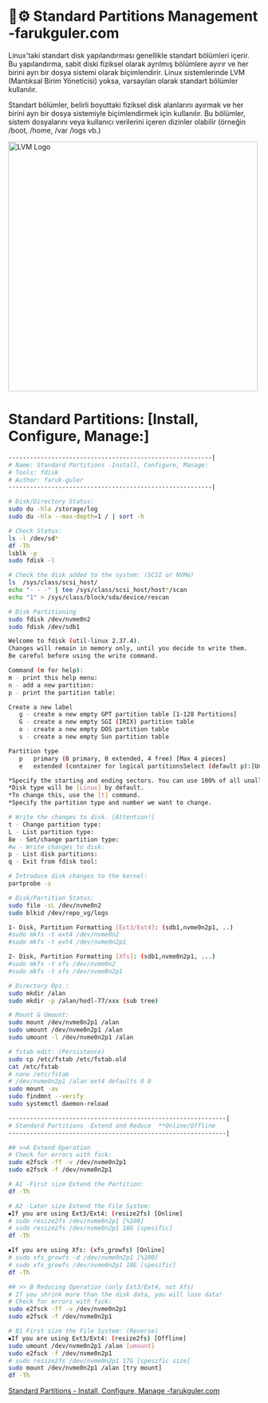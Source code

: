 
# 💾⚙️ Standard Partitions Management -farukguler.com
Linux'taki standart disk yapılandırması genellikle standart bölümleri içerir. Bu yapılandırma, sabit diski fiziksel olarak ayrılmış bölümlere ayırır ve her birini ayrı bir dosya sistemi olarak biçimlendirir.
Linux sistemlerinde LVM (Mantıksal Birim Yöneticisi) yoksa, varsayılan olarak standart bölümler kullanılır.

Standart bölümler, belirli boyuttaki fiziksel disk alanlarını ayırmak ve her birini ayrı bir dosya sistemiyle biçimlendirmek için kullanılır.
Bu bölümler, sistem dosyalarını veya kullanıcı verilerini içeren dizinler olabilir (örneğin /boot, /home, /var /logs vb.)

<p align="left">
  <img src="https://farukguler.com/assets/post_images/disk-lnx.jpg" alt="LVM Logo" width="500"/>
</p>


# Standard Partitions: [Install, Configure, Manage:]

```sh
---------------------------------------------------------|
# Name: Standard Partitions -Install, Configure, Manage:
# Tools: fdisk
# Author: faruk-guler
---------------------------------------------------------|

# Disk/Directory Status:
sudo du -hla /storage/log
sudo du -hla --max-depth=1 / | sort -h

# Check Status:
ls -l /dev/sd*
df -Th
lsblk -p
sudo fdisk -l

# Check the disk added to the system: (SCSI or NVMe)
ls  /sys/class/scsi_host/
echo "- - -" | tee /sys/class/scsi_host/host*/scan
echo "1" > /sys/class/block/sda/device/rescan

# Disk Partitioning 
sudo fdisk /dev/nvme0n2
sudo fdisk /dev/sdb1

Welcome to fdisk (util-linux 2.37.4).
Changes will remain in memory only, until you decide to write them.
Be careful before using the write command.

Command (m for help):
m - print this help menu:
n - add a new partition:
p - print the partition table:

Create a new label
   g - create a new empty GPT partition table [1-128 Partitions]
   G - create a new empty SGI (IRIX) partition table
   o - create a new empty DOS partition table
   s - create a new empty Sun partition table

Partition type
   p   primary (0 primary, 0 extended, 4 free) [Max 4 pieces]
   e   extended (container for logical partitionsSelect (default p):[Unlimited]

*Specify the starting and ending sectors. You can use 100% of all unallocated space.
*Disk type will be [Linux] by default.
*To change this, use the [t] command.
*Specify the partition type and number we want to change.

# Write the changes to disk. [Attention!]
t - Change partition type:
L - List partition type:
8e - Set/change partition type:
#w - Write changes to disk:
p - List disk partitions:
q - Exit from fdisk tool:

# Introduce disk changes to the kernel:
partprobe -s

# Disk/Partition Status:
sudo file -sL /dev/nvme0n2
sudo blkid /dev/repo_vg/logs

1- Disk, Partition Formatting [Ext3/Ext4]: (sdb1,nvme0n2p1, ..)
#sudo mkfs -t ext4 /dev/nvme0n2
#sudo mkfs -t ext4 /dev/nvme0n2p1

2- Disk, Partition Formatting [Xfs]: (sdb1,nvme0n2p1, ...)
#sudo mkfs -t xfs /dev/nvme0n2
#sudo mkfs -t xfs /dev/nvme0n2p1

# Directory Ops.:
sudo mkdir /alan
sudo mkdir -p /alan/hodl-77/xxx (sub tree)

# Mount & Umount:
sudo mount /dev/nvme0n2p1 /alan
sudo umount /dev/nvme0n2p1 /alan
sudo umount -l /dev/nvme0n2p1 /alan

# fstab edit: (Persistence)
sudo cp /etc/fstab /etc/fstab.old
cat /etc/fstab
# nano /etc/fstab
# /dev/nvme0n2p1 /alan ext4 defaults 0 0
sudo mount -av
sudo findmnt --verify
sudo systemctl daemon-reload
```

```sh
-------------------------------------------------------------|
# Standard Partitions -Extend and Reduce  **Online/Offline
-------------------------------------------------------------|

## >>A Extend Operation
# Check for errors with fsck:
sudo e2fsck -ff -v /dev/nvme0n2p1
sudo e2fsck -f /dev/nvme0n2p1

# A1 -First size Extend the Partition:
df -Th

# A2 -Later size Extend the File System:
⦁If you are using Ext3/Ext4: (resize2fs) [Online]
# sudo resize2fs /dev/nvme0n2p1 [%100]
# sudo resize2fs /dev/nvme0n2p1 18G [spesific]
df -Th

⦁If you are using Xfs: (xfs_growfs) [Online]
# sudo xfs_growfs -d /dev/nvme0n2p1 [%100]
# sudo xfs_growfs /dev/nvme0n2p1 18G [spesific]
df -Th

## >> B Reducing Operation (only Ext3/Ext4, not Xfs)
# If you shrink more than the disk data, you will lose data!
# Check for errors with fsck:
sudo e2fsck -ff -v /dev/nvme0n2p1
sudo e2fsck -f /dev/nvme0n2p1

# B1 First size the File System: (Reverse)
⦁If you are using Ext3/Ext4: (resize2fs) [Offline]
sudo umount /dev/nvme0n2p1 /alan [umount]
sudo e2fsck -f /dev/nvme0n2p1
# sudo resize2fs /dev/nvme0n2p1 17G [spesific size]
sudo mount /dev/nvme0n2p1 /alan [try mount]
df -Th

```

[Standard Partitions - Install, Configure, Manage -farukguler.com](https://farukguler.com/posts/standard-partitions-install-configure-manage/)
